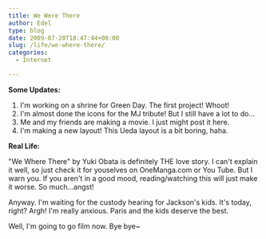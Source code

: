 ```yaml
---
title: We Were There
author: Edel
type: blog
date: 2009-07-20T18:47:44+00:00
slug: /life/we-where-there/
categories:
  - Internet

---
```

**Some Updates:**

  1. I'm working on a shrine for Green Day. The first project! Whoot!
  2. I'm almost done the icons for the MJ tribute! But I still have a lot to do...
  3. Me and my friends are making a movie. I just might post it here.
  4. I'm making a new layout! This Ueda layout is a bit boring, haha.

**Real Life:**

"We Where There" by Yuki Obata is definitely THE love story. I can't explain it well, so just check it for youselves on OneManga.com or You Tube. But I warn you. If you aren't in a good mood, reading/watching this will just make it worse. So much...angst!

Anyway. I'm waiting for the custody hearing for Jackson's kids. It's today, right? Argh! I'm really anxious. Paris and the kids deserve the best.

Well, I'm going to go film now. Bye bye~


